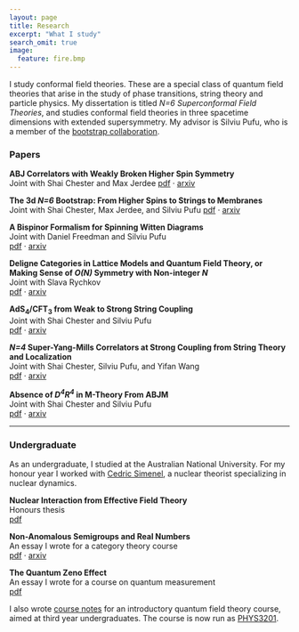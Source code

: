 ```yaml
---
layout: page
title: Research
excerpt: "What I study"
search_omit: true
image:
  feature: fire.bmp
---
```


I study conformal field theories. These are a special class of quantum field theories that arise in the study of phase transitions, string theory and particle physics. My dissertation is titled *N=6 Superconformal Field Theories*, and studies conformal field theories in three spacetime dimensions with extended supersymmetry. My advisor is Silviu Pufu, who is a member of the [bootstrap collaboration](https://bootstrapcollaboration.com/).

### Papers

**ABJ Correlators with Weakly Broken Higher Spin Symmetry**  
    Joint with Shai Chester and Max Jerdee
    [pdf](https://arxiv.org/pdf/2103.01969.pdf) · [arxiv](https://arxiv.org/abs/2103.01969)

**The 3d *N=6* Bootstrap: From Higher Spins to Strings to Membranes**  
    Joint with Shai Chester, Max Jerdee, and Silviu Pufu
    [pdf](https://arxiv.org/abs/2011.05728) · [arxiv](https://arxiv.org/pdf/2011.05728.pdf)

**A Bispinor Formalism for Spinning Witten Diagrams**  
    Joint with Daniel Freedman and Silviu Pufu  
    [pdf](https://arxiv.org/pdf/2003.07448.pdf) · [arxiv](https://arxiv.org/abs/2003.07448)

**Deligne Categories in Lattice Models and Quantum Field Theory, or Making Sense of *O(N)* Symmetry with Non-integer *N***  
    Joint with Slava Rychkov  
    [pdf](https://arxiv.org/pdf/1911.07895.pdf) · [arxiv](https://arxiv.org/abs/1911.07895)

**AdS<sub>4</sub>/CFT<sub>3</sub> from Weak to Strong String Coupling**  
    Joint with Shai Chester and Silviu Pufu  
    [pdf](https://arxiv.org/pdf/1906.07195.pdf) · [arxiv](https://arxiv.org/abs/1906.07195)

***N=4* Super-Yang-Mills Correlators at Strong Coupling from String Theory and Localization**  
    Joint with Shai Chester, Silviu Pufu, and Yifan Wang  
    [pdf](https://arxiv.org/pdf/1902.06263.pdf) · [arxiv](https://arxiv.org/abs/1902.06263)

**Absence of *D<sup>4</sup>R<sup>4</sup>* in M-Theory From ABJM**  
    Joint with Shai Chester and Silviu Pufu  
    [pdf](https://arxiv.org/pdf/1808.10554.pdf) · [arxiv](https://arxiv.org/abs/1808.10554)

---

### Undergraduate

As an undergraduate, I studied at the Australian National University. For my honour year I worked with [Cedric Simenel](https://physics.anu.edu.au/people/profile.php?ID=709&tab=publications), a nuclear theorist specializing in nuclear dynamics.

**Nuclear Interaction from Effective Field Theory**  
	Honours thesis  
	[pdf](/documents/HonoursThesis.pdf)

**Non-Anomalous Semigroups and Real Numbers**  
	An essay I wrote for a category theory course  
	[pdf](https://arxiv.org/pdf/1607.05997.pdf) · [arxiv](https://arxiv.org/abs/1607.05997)

**The Quantum Zeno Effect**  
	An essay I wrote for a course on quantum measurement  
	[pdf](/documents/QuantumZeno.pdf)

I also wrote [course notes](/documents/QFTNotes.pdf) for an introductory quantum field theory course, aimed at third year undergraduates. The course is now run as [PHYS3201](https://programsandcourses.anu.edu.au/2020/course/PHYS3201).
